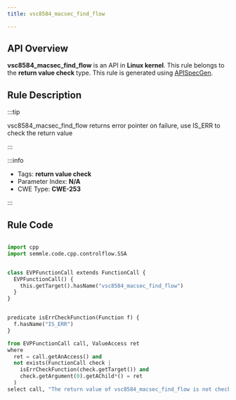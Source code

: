 ```yaml
---
title: vsc8584_macsec_find_flow

---
```



## API Overview
**vsc8584_macsec_find_flow** is an API in **Linux kernel**. This rule belongs to the **return value check** type. This rule is generated using [APISpecGen](../../tools/APISpecGen).
## Rule Description

:::tip

vsc8584_macsec_find_flow returns error pointer on failure, use IS_ERR to check the return value

:::

:::info

- Tags: **return value check**
- Parameter Index: **N/A**
- CWE Type: **CWE-253**

:::

## Rule Code
```python

import cpp
import semmle.code.cpp.controlflow.SSA


class EVPFunctionCall extends FunctionCall {
  EVPFunctionCall() {
    this.getTarget().hasName("vsc8584_macsec_find_flow")
  }
}


predicate isErrCheckFunction(Function f) {
  f.hasName("IS_ERR") 
}

from EVPFunctionCall call, ValueAccess ret
where
  ret = call.getAnAccess() and
  not exists(FunctionCall check |
    isErrCheckFunction(check.getTarget()) and
    check.getArgument(0).getAChild*() = ret
  )
select call, "The return value of vsc8584_macsec_find_flow is not checked with IS_ERR."
    
```